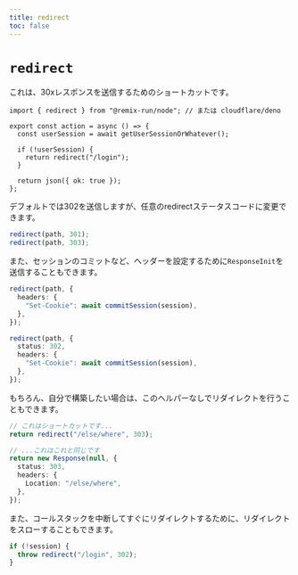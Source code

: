 ```yaml
---
title: redirect
toc: false
---
```


# `redirect`

これは、30xレスポンスを送信するためのショートカットです。

```tsx lines=[1,7]
import { redirect } from "@remix-run/node"; // または cloudflare/deno

export const action = async () => {
  const userSession = await getUserSessionOrWhatever();

  if (!userSession) {
    return redirect("/login");
  }

  return json({ ok: true });
};
```

デフォルトでは302を送信しますが、任意のredirectステータスコードに変更できます。

```ts
redirect(path, 301);
redirect(path, 303);
```

また、セッションのコミットなど、ヘッダーを設定するために`ResponseInit`を送信することもできます。

```ts
redirect(path, {
  headers: {
    "Set-Cookie": await commitSession(session),
  },
});

redirect(path, {
  status: 302,
  headers: {
    "Set-Cookie": await commitSession(session),
  },
});
```

もちろん、自分で構築したい場合は、このヘルパーなしでリダイレクトを行うこともできます。

```ts
// これはショートカットです...
return redirect("/else/where", 303);

// ...これはこれと同じです
return new Response(null, {
  status: 303,
  headers: {
    Location: "/else/where",
  },
});
```

また、コールスタックを中断してすぐにリダイレクトするために、リダイレクトをスローすることもできます。

```ts
if (!session) {
  throw redirect("/login", 302);
}
```

